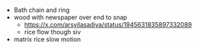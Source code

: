 * Bath chain and ring
* wood with newspaper over end to snap
    * https://x.com/arsyilasadiya/status/1945631835897332089
    * rice flow though siv
* matrix rice slow motion


